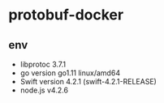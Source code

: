 # protobuf-docker

## env
- libprotoc 3.7.1
- go version go1.11 linux/amd64
- Swift version 4.2.1 (swift-4.2.1-RELEASE)
- node.js v4.2.6